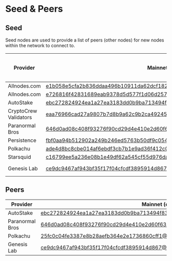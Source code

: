 # Seed & Peers

## Seed

Seed nodes are used to provide a list of peers (other nodes) for new nodes within the network to connect to.

| Provider              | Mainnet (core-1)                                                                      | Testnet (test-core-2) | Testnet (test-core-1)                                                                   |
| --------------------- | ------------------------------------------------------------------------------------- | --------------------- | --------------------------------------------------------------------------------------- |
| Allnodes.com          | e1b058e5cfa2b836ddaa496b10911da62dcf182e@persistence-seed-1.allnodes.me:26656         |                       |                                                                                         |
| Allnodes.com          | e726816f42831689eab9378d5d577f1d06d25716@persistence-seed-2.allnodes.me:26656         |                       |                                                                                         |
| AutoStake             | ebc272824924ea1a27ea3183dd0b9ba713494f83@persistence.mainnet.seed.autostake.net:26896 |                       | 5c2a752c9b1952dbed075c56c600c3a79b58c395@persistence.testnet.seed.autostake.net:26896   |
| CryptoCrew Validators | eaa76966cad27a9807b7d8b9a62c9b2ca4924581@tenderseed.ccvalidators.com:26003            |                       |                                                                                         |
| Paranormal Bros       | 646d0ad08c408f93276f90cd29d4e410e2d60f63@xprt.paranorm.pro:25656                      |                       |                                                                                         |
| Persistence           | fbf0aa94b512902a249b246ed5763b50df9c0543@seed.core.persistence.one:26656              |                       | b4237f8a7ca357d380ad119b76cbceec7e7e8a75@seed.testnet.persistence.one:26656             |
| Polkachu              | ade4d8bc8cbe014af6ebdf3cb7b1e9ad36f412c0@seeds.polkachu.com:15456                     |                       | ade4d8bc8cbe014af6ebdf3cb7b1e9ad36f412c0@testnet-seeds.polkachu.com:15456               |
| Starsquid             | c16799ee5a236e08b1e49df62a545cf55d976dab@seed-persistence.starsquid.io:15607          |                       |                                                                                         |
| Genesis Lab           | ce9dc9467af943bf35f17f04cfcdf3895914d867@seed-persistence-01.stakeflow.io:33656       |                       | 61c6448536ca4445465c2fa907a5e7ebb688b2a4@seed-persistence-testnet-01.stakeflow.io:19007 |

## Peers

| Provider        | Mainnet (core-1)                                                                      | Testnet (test-core-1)                                                                 |
| --------------- | ------------------------------------------------------------------------------------- | ------------------------------------------------------------------------------------- |
| AutoStake       | ebc272824924ea1a27ea3183dd0b9ba713494f83@persistence.mainnet.peer.autostake.net:26896 | 5c2a752c9b1952dbed075c56c600c3a79b58c395@persistence.testnet.peer.autostake.net:26896 |
| Paranormal Bros | 646d0ad08c408f93276f90cd29d4e410e2d60f63@xprt.paranorm.pro:25656                      |                                                                                       |
| Polkachu        | 25fc0c04fe3387e8b28aefb364e2e1736860cff1@65.108.234.23:15456                          | 987c7cd05003194334f55ed5cbcc0fe8cd9df021@65.108.233.109:15456                         |
| Genesis Lab     | ce9dc9467af943bf35f17f04cfcdf3895914d867@135.181.113.227:33656                        | 61c6448536ca4445465c2fa907a5e7ebb688b2a4@65.21.202.61:19007                           |
